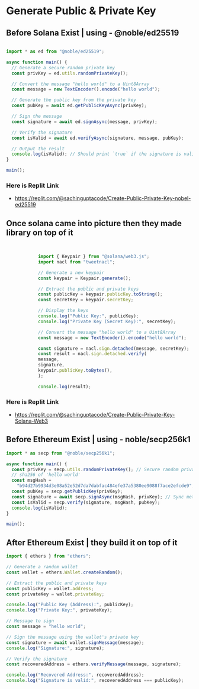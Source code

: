 # Generate Public & Private Key

## Before Solana Exist | using - @noble/ed25519 

```typescript

import * as ed from "@noble/ed25519";

async function main() {
  // Generate a secure random private key
  const privKey = ed.utils.randomPrivateKey();

  // Convert the message "hello world" to a Uint8Array
  const message = new TextEncoder().encode("hello world");

  // Generate the public key from the private key
  const pubKey = await ed.getPublicKeyAsync(privKey);

  // Sign the message
  const signature = await ed.signAsync(message, privKey);

  // Verify the signature
  const isValid = await ed.verifyAsync(signature, message, pubKey);

  // Output the result
  console.log(isValid); // Should print `true` if the signature is valid
}

main();

```

### Here is Replit Link 
  - https://replit.com/@sachinguptacode/Create-Public-Private-Key-nobel-ed25519


## Once solana came into picture then they made library on top of it 

```typescript


            import { Keypair } from "@solana/web3.js";
            import nacl from "tweetnacl";

            // Generate a new keypair
            const keypair = Keypair.generate();

            // Extract the public and private keys
            const publicKey = keypair.publicKey.toString();
            const secretKey = keypair.secretKey;

            // Display the keys
            console.log("Public Key:", publicKey);
            console.log("Private Key (Secret Key):", secretKey);

            // Convert the message "hello world" to a Uint8Array
            const message = new TextEncoder().encode("hello world");

            const signature = nacl.sign.detached(message, secretKey);
            const result = nacl.sign.detached.verify(
            message,
            signature,
            keypair.publicKey.toBytes(),
            );

            console.log(result);

```

### Here is Replit Link 
  - https://replit.com/@sachinguptacode/Create-Public-Private-Key-Solana-Web3




## Before Ethereum  Exist | using - noble/secp256k1

```typescript
import * as secp from "@noble/secp256k1";

async function main() {
  const privKey = secp.utils.randomPrivateKey(); // Secure random private key
  // sha256 of 'hello world'
  const msgHash =
    "b94d27b9934d3e08a52e52d7da7dabfac484efe37a5380ee9088f7ace2efcde9";
  const pubKey = secp.getPublicKey(privKey);
  const signature = await secp.signAsync(msgHash, privKey); // Sync methods below
  const isValid = secp.verify(signature, msgHash, pubKey);
  console.log(isValid);
}

main();

```


## After Ethereum  Exist | they build it on top of it

```typescript
import { ethers } from "ethers";

// Generate a random wallet
const wallet = ethers.Wallet.createRandom();

// Extract the public and private keys
const publicKey = wallet.address;
const privateKey = wallet.privateKey;

console.log("Public Key (Address):", publicKey);
console.log("Private Key:", privateKey);

// Message to sign
const message = "hello world";

// Sign the message using the wallet's private key
const signature = await wallet.signMessage(message);
console.log("Signature:", signature);

// Verify the signature
const recoveredAddress = ethers.verifyMessage(message, signature);

console.log("Recovered Address:", recoveredAddress);
console.log("Signature is valid:", recoveredAddress === publicKey);

```


